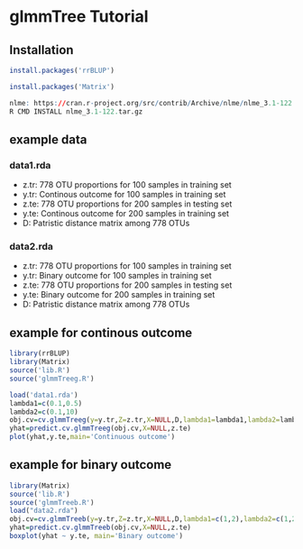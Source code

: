 # glmmTree Tutorial

## Installation
```R
install.packages('rrBLUP')
```
```R
install.packages('Matrix')
```
```R
nlme: https://cran.r-project.org/src/contrib/Archive/nlme/nlme_3.1-122.tar.gz
R CMD INSTALL nlme_3.1-122.tar.gz
```

## example data
### data1.rda
* z.tr: 778 OTU proportions for 100 samples in training set
* y.tr: Continous outcome for 100 samples in training set
* z.te: 778 OTU proportions for 200 samples in testing set
* y.te: Continous outcome for 200 samples in training set
* D: Patristic distance matrix among 778 OTUs

### data2.rda
* z.tr: 778 OTU proportions for 100 samples in training set
* y.tr: Binary outcome for 100 samples in training set
* z.te: 778 OTU proportions for 200 samples in testing set
* y.te: Binary outcome for 200 samples in training set
* D: Patristic distance matrix among 778 OTUs


## example for continous outcome
```R
library(rrBLUP)
library(Matrix)
source('lib.R')
source('glmmTreeg.R')

load('data1.rda')
lambda1=c(0.1,0.5)
lambda2=c(0.1,10)
obj.cv=cv.glmmTreeg(y=y.tr,Z=z.tr,X=NULL,D,lambda1=lambda1,lambda2=lambda2)
yhat=predict.cv.glmmTreeg(obj.cv,X=NULL,z.te)
plot(yhat,y.te,main='Continuous outcome')
```

## example for binary outcome
```R
library(Matrix)
source('lib.R')
source('glmmTreeb.R')
load("data2.rda")
obj.cv=cv.glmmTreeb(y=y.tr,Z=z.tr,X=NULL,D,lambda1=c(1,2),lambda2=c(1,2))
yhat=predict.cv.glmmTreeb(obj.cv,X=NULL,z.te)
boxplot(yhat ~ y.te, main='Binary outcome')
```



